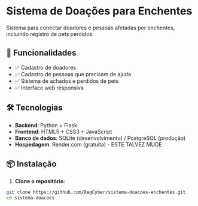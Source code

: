 # Sistema de Doações para Enchentes

Sistema para conectar doadores e pessoas afetadas por enchentes, incluindo registro de pets perdidos.

## 🚀 Funcionalidades

- ✅ Cadastro de doadores
- ✅ Cadastro de pessoas que precisam de ajuda
- ✅ Sistema de achados e perdidos de pets
- ✅ Interface web responsiva

## 🛠️ Tecnologias

- **Backend**: Python + Flask
- **Frontend**: HTML5 + CSS3 + JavaScript
- **Banco de dados**: SQLite (desenvolvimento) / PostgreSQL (produção)
- **Hospedagem**: Render.com (gratuita) - ESTE TALVEZ MUDE

## 📦 Instalação

1. **Clone o repositório**:

```bash
git clone https://github.com/RegCyber/sistema-doacoes-enchentes.git
cd sistema-doacoes
```
